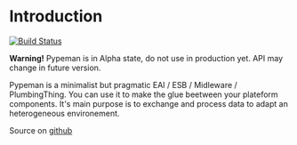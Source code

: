 # Introduction

[![Build Status](https://travis-ci.org/mhcomm/pypeman.svg?branch=master)](https://travis-ci.org/mhcomm/pypeman)

**Warning!** Pypeman is in Alpha state, do not use in production yet.
API may change in future version.

Pypeman is a minimalist but pragmatic EAI / ESB / Midleware / PlumbingThing.
You can use it to make the glue beetween your plateform components.
It's main purpose is to exchange and process data to adapt an heterogeneous environement.


Source on [github](https://github.com/mhcomm/pypeman`)

